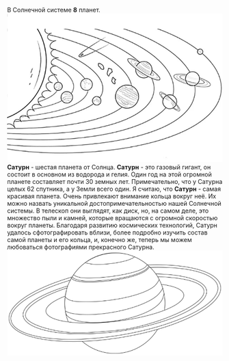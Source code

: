  В Солнечной системе __8__ планет.
![](планеты.png)
__Сатурн__ - шестая  планета от Солнца. 
__Сатурн__ - это газовый гигант, он состоит в основном из водорода и гелия. 
Один год на этой огромной планете составляет почти 30 земных лет. 
Примечательно, что у Сатурна целых 62 спутника, а у Земли всего один.
Я считаю, что __Сатурн__ - самая красивая планета. Очень привлекают внимание кольца вокруг неё. Их можно назвать уникальной достопримечательностью нашей Солнечной системы. В телескоп они выглядят, как диск, но, на самом деле, это множество пыли и камней, которые вращаются с огромной скоростью вокруг планеты. Благодаря развитию космических технологий, Сатурн удалось сфотографировать вблизи, более подробно изучить состав самой планеты и его кольца, и, конечно же, теперь мы можем любоваться фотографиями прекрасного Сатурна.
![](сатурн.png)
